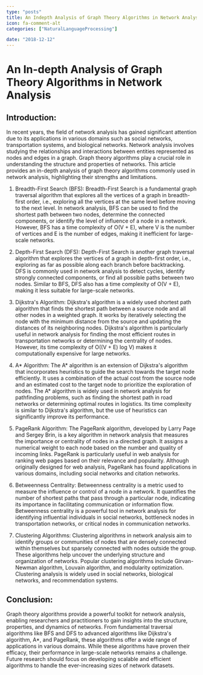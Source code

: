 ```yaml
---
type: "posts"
title: An Indepth Analysis of Graph Theory Algorithms in Network Analysis
icon: fa-comment-alt
categories: ["NaturalLanguageProcessing"]

date: "2018-12-12"
---
```




# An In-depth Analysis of Graph Theory Algorithms in Network Analysis

## Introduction:
In recent years, the field of network analysis has gained significant attention due to its applications in various domains such as social networks, transportation systems, and biological networks. Network analysis involves studying the relationships and interactions between entities represented as nodes and edges in a graph. Graph theory algorithms play a crucial role in understanding the structure and properties of networks. This article provides an in-depth analysis of graph theory algorithms commonly used in network analysis, highlighting their strengths and limitations.

1. Breadth-First Search (BFS):
Breadth-First Search is a fundamental graph traversal algorithm that explores all the vertices of a graph in breadth-first order, i.e., exploring all the vertices at the same level before moving to the next level. In network analysis, BFS can be used to find the shortest path between two nodes, determine the connected components, or identify the level of influence of a node in a network. However, BFS has a time complexity of O(V + E), where V is the number of vertices and E is the number of edges, making it inefficient for large-scale networks.

2. Depth-First Search (DFS):
Depth-First Search is another graph traversal algorithm that explores the vertices of a graph in depth-first order, i.e., exploring as far as possible along each branch before backtracking. DFS is commonly used in network analysis to detect cycles, identify strongly connected components, or find all possible paths between two nodes. Similar to BFS, DFS also has a time complexity of O(V + E), making it less suitable for large-scale networks.

3. Dijkstra's Algorithm:
Dijkstra's algorithm is a widely used shortest path algorithm that finds the shortest path between a source node and all other nodes in a weighted graph. It works by iteratively selecting the node with the minimum distance from the source and updating the distances of its neighboring nodes. Dijkstra's algorithm is particularly useful in network analysis for finding the most efficient routes in transportation networks or determining the centrality of nodes. However, its time complexity of O((V + E) log V) makes it computationally expensive for large networks.

4. A* Algorithm:
The A* algorithm is an extension of Dijkstra's algorithm that incorporates heuristics to guide the search towards the target node efficiently. It uses a combination of the actual cost from the source node and an estimated cost to the target node to prioritize the exploration of nodes. The A* algorithm is widely used in network analysis for pathfinding problems, such as finding the shortest path in road networks or determining optimal routes in logistics. Its time complexity is similar to Dijkstra's algorithm, but the use of heuristics can significantly improve its performance.

5. PageRank Algorithm:
The PageRank algorithm, developed by Larry Page and Sergey Brin, is a key algorithm in network analysis that measures the importance or centrality of nodes in a directed graph. It assigns a numerical weight to each node based on the number and quality of incoming links. PageRank is particularly useful in web analysis for ranking web pages based on their relevance and popularity. Although originally designed for web analysis, PageRank has found applications in various domains, including social networks and citation networks.

6. Betweenness Centrality:
Betweenness centrality is a metric used to measure the influence or control of a node in a network. It quantifies the number of shortest paths that pass through a particular node, indicating its importance in facilitating communication or information flow. Betweenness centrality is a powerful tool in network analysis for identifying influential individuals in social networks, bottleneck nodes in transportation networks, or critical nodes in communication networks.

7. Clustering Algorithms:
Clustering algorithms in network analysis aim to identify groups or communities of nodes that are densely connected within themselves but sparsely connected with nodes outside the group. These algorithms help uncover the underlying structure and organization of networks. Popular clustering algorithms include Girvan-Newman algorithm, Louvain algorithm, and modularity optimization. Clustering analysis is widely used in social networks, biological networks, and recommendation systems.

## Conclusion:
Graph theory algorithms provide a powerful toolkit for network analysis, enabling researchers and practitioners to gain insights into the structure, properties, and dynamics of networks. From fundamental traversal algorithms like BFS and DFS to advanced algorithms like Dijkstra's algorithm, A*, and PageRank, these algorithms offer a wide range of applications in various domains. While these algorithms have proven their efficacy, their performance in large-scale networks remains a challenge. Future research should focus on developing scalable and efficient algorithms to handle the ever-increasing sizes of network datasets.